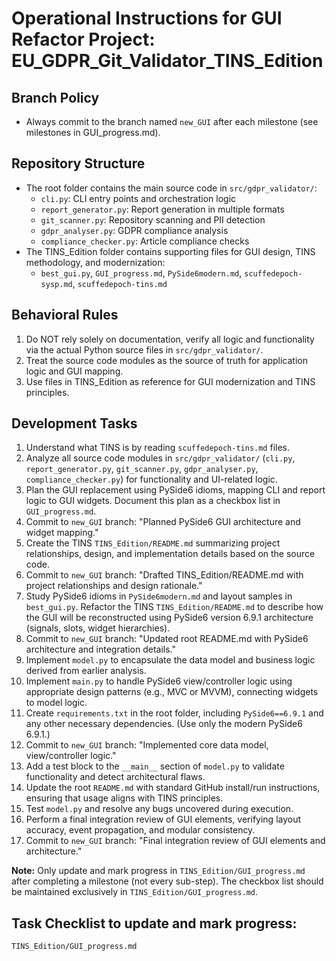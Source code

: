 # Operational Instructions for GUI Refactor Project: EU_GDPR_Git_Validator_TINS_Edition

## Branch Policy
- Always commit to the branch named `new_GUI` after each milestone (see milestones in GUI_progress.md).

## Repository Structure
- The root folder contains the main source code in `src/gdpr_validator/`:
  - `cli.py`: CLI entry points and orchestration logic
  - `report_generator.py`: Report generation in multiple formats
  - `git_scanner.py`: Repository scanning and PII detection
  - `gdpr_analyser.py`: GDPR compliance analysis
  - `compliance_checker.py`: Article compliance checks
- The TINS_Edition folder contains supporting files for GUI design, TINS methodology, and modernization:
  - `best_gui.py`, `GUI_progress.md`, `PySide6modern.md`, `scuffedepoch-sysp.md`, `scuffedepoch-tins.md`

## Behavioral Rules
1. Do NOT rely solely on documentation, verify all logic and functionality via the actual Python source files in `src/gdpr_validator/`.
2. Treat the source code modules as the source of truth for application logic and GUI mapping.
3. Use files in TINS_Edition as reference for GUI modernization and TINS principles.

## Development Tasks

1. Understand what TINS is by reading `scuffedepoch-tins.md` files.
2. Analyze all source code modules in `src/gdpr_validator/` (`cli.py`, `report_generator.py`, `git_scanner.py`, `gdpr_analyser.py`, `compliance_checker.py`) for functionality and UI-related logic.
3. Plan the GUI replacement using PySide6 idioms, mapping CLI and report logic to GUI widgets. Document this plan as a checkbox list in `GUI_progress.md`.
4. Commit to `new_GUI` branch: "Planned PySide6 GUI architecture and widget mapping."
5. Create the TINS `TINS_Edition/README.md` summarizing project relationships, design, and implementation details based on the source code.
6. Commit to `new_GUI` branch: "Drafted TINS_Edition/README.md with project relationships and design rationale."
7. Study PySide6 idioms in `PySide6modern.md` and layout samples in `best_gui.py`. Refactor the TINS `TINS_Edition/README.md` to describe how the GUI will be reconstructed using PySide6 version 6.9.1 architecture (signals, slots, widget hierarchies).
8. Commit to `new_GUI` branch: "Updated root README.md with PySide6 architecture and integration details."
9. Implement `model.py` to encapsulate the data model and business logic derived from earlier analysis.
10. Implement `main.py` to handle PySide6 view/controller logic using appropriate design patterns (e.g., MVC or MVVM), connecting widgets to model logic.
11. Create `requirements.txt` in the root folder, including `PySide6==6.9.1` and any other necessary dependencies. (Use only the modern PySide6 6.9.1.)
12. Commit to `new_GUI` branch: "Implemented core data model, view/controller logic."
13. Add a test block to the `__main__` section of `model.py` to validate functionality and detect architectural flaws.
14. Update the root `README.md` with standard GitHub install/run instructions, ensuring that usage aligns with TINS principles.
11. Test `model.py` and resolve any bugs uncovered during execution.
12. Perform a final integration review of GUI elements, verifying layout accuracy, event propagation, and modular consistency.
13. Commit to `new_GUI` branch: "Final integration review of GUI elements and architecture."

**Note:** Only update and mark progress in `TINS_Edition/GUI_progress.md` after completing a milestone (not every sub-step). The checkbox list should be maintained exclusively in `TINS_Edition/GUI_progress.md`.

## Task Checklist to update and mark progress:
`TINS_Edition/GUI_progress.md`
